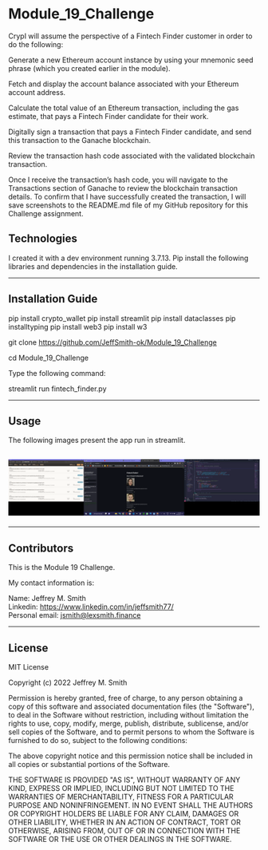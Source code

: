 # Module_19_Challenge

CrypI will assume the perspective of a Fintech Finder
customer in order to do the following:

Generate a new Ethereum account instance by using your mnemonic seed phrase (which you created earlier in the module).

Fetch and display the account balance associated with your Ethereum account address.

Calculate the total value of an Ethereum transaction, including the gas estimate, that pays a Fintech Finder candidate for their work.

Digitally sign a transaction that pays a Fintech Finder candidate, and send this transaction to the Ganache blockchain.

Review the transaction hash code associated with the validated blockchain transaction.

Once I receive the transaction’s hash code, you will navigate to the Transactions section of Ganache to review the blockchain transaction details. To confirm that I have successfully created the transaction, I will save screenshots to the README.md file of my GitHub repository for this Challenge assignment.

## Technologies

I created it with a dev environment running 3.7.13. Pip install the following libraries and dependencies in the installation guide.

---

## Installation Guide

pip install crypto_wallet
pip install streamlit
pip install dataclasses
pip installtyping
pip install web3
pip install w3

git clone https://github.com/JeffSmith-ok/Module_19_Challenge

cd Module_19_Challenge

Type the following command:

streamlit run fintech_finder.py

---

## Usage

The following images present the app run in streamlit.

## ![Screenshot of the transaction running in ganache, fintech_finder.py and streamlit app running](Images/transaction.png) </br>

---

## Contributors

This is the Module 19 Challenge.

My contact information is:

Name: Jeffrey M. Smith </br>
Linkedin: https://www.linkedin.com/in/jeffsmith77/ </br>
Personal email: jsmith@lexsmith.finance</br>

---

## License

MIT License

Copyright (c) 2022 Jeffrey M. Smith

Permission is hereby granted, free of charge, to any person obtaining a copy of this software and associated documentation files (the "Software"), to deal in the Software without restriction, including without limitation the rights to use, copy, modify, merge, publish, distribute, sublicense, and/or sell
copies of the Software, and to permit persons to whom the Software is furnished to do so, subject to the following conditions:

The above copyright notice and this permission notice shall be included in all copies or substantial portions of the Software.

THE SOFTWARE IS PROVIDED "AS IS", WITHOUT WARRANTY OF ANY KIND, EXPRESS OR IMPLIED, INCLUDING BUT NOT LIMITED TO THE WARRANTIES OF MERCHANTABILITY, FITNESS FOR A PARTICULAR PURPOSE AND NONINFRINGEMENT. IN NO EVENT SHALL THE AUTHORS OR COPYRIGHT HOLDERS BE LIABLE FOR ANY CLAIM, DAMAGES OR OTHER LIABILITY, WHETHER IN AN ACTION OF CONTRACT, TORT OR OTHERWISE, ARISING FROM, OUT OF OR IN CONNECTION WITH THE SOFTWARE OR THE USE OR OTHER DEALINGS IN THE
SOFTWARE.

```

```
